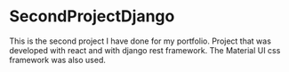 # SecondProjectDjango
This is the second project I have done for my portfolio. Project that was developed with react and with django rest framework. The Material UI css framework was also used.
